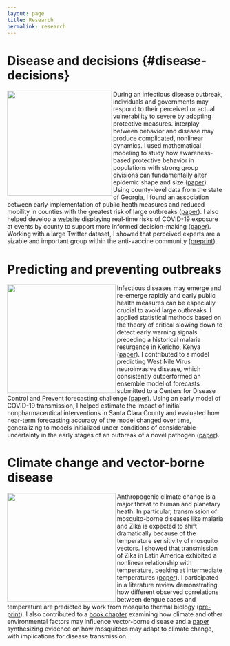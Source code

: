 ```yaml
---
layout: page
title: Research
permalink: research
---
```


# **Disease and decisions** {#disease-decisions}

<img src="https://mjharris95.github.io/disease-decision.jpg" align="left" width="243"/>

During an infectious disease outbreak, individuals and governments may
respond to their perceived or actual vulnerability to severe by adopting
protective measures. interplay between behavior and disease may produce
complicated, nonlinear dynamics. I used mathematical modeling to study
how awareness-based protective behavior in populations with strong group
divisions can fundamentally alter epidemic shape and size
([paper](https://doi.org/10.1017/ehs.2023.2)).
Using county-level data from the state of Georgia, I found an
association between early implementation of public heath measures and
reduced mobility in counties with the greatest risk of large outbreaks
([paper](https://digitalcommons.georgiasouthern.edu/jgpha/vol8/iss2/4/)).
I also helped develop a
[website](https://covid19risk.biosci.gatech.edu/) displaying real-time
risks of COVID-19 exposure at events by county to support more informed
decision-making ([paper](https://doi.org/10.1038/s41562-020-01000-9)). Working with a large Twitter dataset, I showed that perceived experts are a sizable and important group within the anti-vaccine community ([preprint](https://www.medrxiv.org/content/10.1101/2023.07.12.23292568v1)).

# **Predicting and preventing outbreaks**

<img src="https://mjharris95.github.io/predict-prevent.png" align="left" width="252"/>

Infectious diseases may emerge and re-emerge rapidly and early public
health measures can be especially crucial to avoid large outbreaks. I
applied statistical methods based on the theory of critical slowing down
to detect early warning signals preceding a historical malaria
resurgence in Kericho, Kenya
([paper](https://doi.org/10.1098/rsbl.2019.0713)). I contributed to a
model predicting West Nile Virus neuroinvasive disease, which
consistently outperformed an ensemble model of forecasts submitted to a
Centers for Disease Control and Prevent forecasting challenge
([paper](https://doi.org/10.21203/rs.3.rs-1992050/v1)). Using an
early model of COVID-19 transmission, I helped estimate the impact of
initial nonpharmaceutical interventions in Santa Clara County and
evaluated how near-term forecasting accuracy of the model changed over
time, generalizing to models initialized under conditions of
considerable uncertainty in the early stages of an outbreak of a novel
pathogen ([paper](https://doi.org/10.1098/rspb.2021.0811)).

# **Climate change and vector-borne disease**

<img src="https://mjharris95.github.io/climate-vbd.png" align="left" width="252"/>

Anthropogenic climate change is a major threat to human and planetary
heath. In particular, transmission of mosquito-borne diseases like
malaria and Zika is expected to shift dramatically because of the
temperature sensitivity of mosquito vectors. I showed that transmission
of Zika in Latin America exhibited a nonlinear relationship with
temperature, peaking at intermediate temperatures
([paper](https://doi.org/10.1098/rspb.2019.1578)). I participated in a
literature review demonstrating how different observed correlations
between dengue cases and temperature are predicted by work from mosquito
thermal biology
([pre-print](https://www.biorxiv.org/content/10.1101/2022.06.15.496305v1.abstract)).
I also contributed to a [book
chapter](https://doi.org/10.1093/oso/9780198853244.001.0001) examining
how climate and other environmental factors may influence vector-borne
disease and a [paper](doi.org/10.7554/eLife.69630) synthesizing evidence
on how mosquitoes may adapt to climate change, with implications for
disease transmission.
